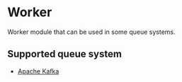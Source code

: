 # Worker

Worker module that can be used in some queue systems.

## Supported queue system

- [Apache Kafka](https://kafka.apache.org/)
